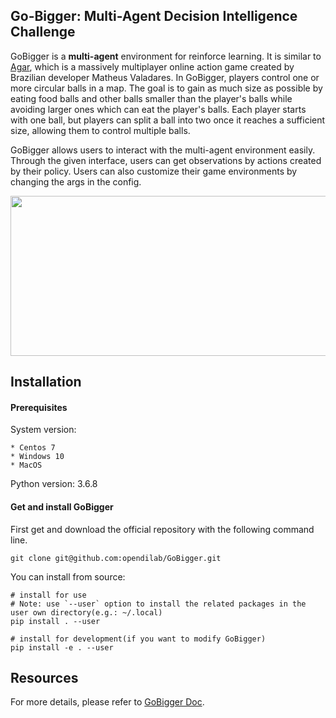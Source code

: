 ## Go-Bigger: Multi-Agent Decision Intelligence Challenge

GoBigger is a **multi-agent** environment for reinforce learning. It is similar to [Agar](https://agar.io/), which is a massively multiplayer online action game created by Brazilian developer Matheus Valadares. In GoBigger, players control one or more circular balls in a map. The goal is to gain as much size as possible by eating food balls and other balls smaller than the player's balls while avoiding larger ones which can eat the player's balls. Each player starts with one ball, but players can split a ball into two once it reaches a sufficient size, allowing them to control multiple balls.

GoBigger allows users to interact with the multi-agent environment easily. Through the given interface, users can get observations by actions created by their policy. Users can also customize their game environments by changing the args in the config.

<div align=center><img width = '640' height ='256' src ="https://github.com/opendilab/GoBigger/blob/main/images/overview.gif"/></div>

## Installation

#### Prerequisites

System version:

    * Centos 7
    * Windows 10
    * MacOS 

Python version: 3.6.8

#### Get and install GoBigger

First get and download the official repository with the following command line.

```
git clone git@github.com:opendilab/GoBigger.git
```

You can install from source:

```
# install for use
# Note: use `--user` option to install the related packages in the user own directory(e.g.: ~/.local)
pip install . --user
     
# install for development(if you want to modify GoBigger)
pip install -e . --user
```

## Resources
For more details, please refer to [GoBigger Doc](https://opendilab.github.io/GoBigger/).

